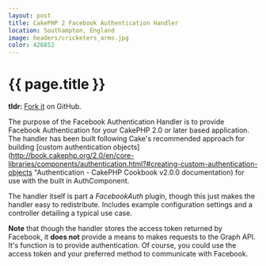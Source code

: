 ```yaml
---
layout: post
title: CakePHP 2 Facebook Authentication Handler
location: Southampton, England
image: headers/cricketers_arms.jpg
color: 426852
---
```


{{ page.title }}
================

**tldr:** [Fork it](https://github.com/MozMorris/FacebookAuthenticate-CakePhp-Authentication-Handler) on GitHub.

The purpose of the Facebook Authentication Handler is to provide Facebook Authentication for your CakePHP 2.0 or later based application. The handler has been built following Cake's recommended approach for building [custom authentication objects](http://book.cakephp.org/2.0/en/core-libraries/components/authentication.html?#creating-custom-authentication-objects "Authentication - CakePHP Cookbook v2.0.0 documentation) for use with the built in AuthComponent.

The handler itself is part a *FacebookAuth* plugin, though this just makes the handler easy to redistribute. Includes example configuration settings and a controller detailing a typical use case.

**Note** that though the handler stores the access token returned by Facebook, it **does not** provide a means to makes requests to the Graph API. It's function is to provide authentication. Of course, you could use the access token and your preferred method to communicate with Facebook.
